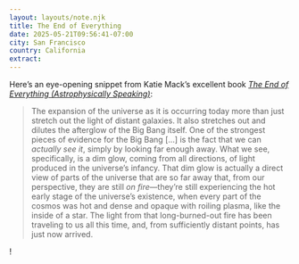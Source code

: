 ```yaml
---
layout: layouts/note.njk
title: The End of Everything
date: 2025-05-21T09:56:41-07:00
city: San Francisco
country: California
extract:
---
```


Here’s an eye-opening snippet from Katie Mack’s excellent book [_The End of Everything (Astrophysically Speaking)_](https://bookshop.org/p/books/the-end-of-everything-astrophysically-speaking-katie-mack/15495266?ean=9781982103552&next=t):

> The expansion of the universe as it is occurring today more than just stretch out the light of distant galaxies. It also stretches out and dilutes the afterglow of the Big Bang itself. One of the strongest pieces of evidence for the Big Bang [...] is the fact that we can _actually see it_, simply by looking far enough away. What we see, specifically, is a dim glow, coming from all directions, of light produced in the universe’s infancy. That dim glow is actually a direct view of parts of the universe that are so far away that, from our perspective, they are still _on fire_—they’re still experiencing the hot early stage of the universe’s existence, when every part of the cosmos was hot and dense and opaque with roiling plasma, like the inside of a star. The light from that long-burned-out fire has been traveling to us all this time, and, from sufficiently distant points, has just now arrived.

!
